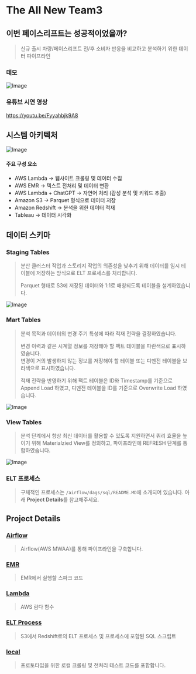 # The All New Team3

## 이번 페이스리프트는 성공적이었을까?

> 신규 출시 차량/페이스리프트 전/후 소비자 반응을 비교하고 분석하기 위한 데이터 파이프라인

### 데모

![Image](https://github.com/user-attachments/assets/1d745d96-ddc8-42d5-bb8f-c42657f07312)

### 유튜브 시연 영상

https://youtu.be/Fyyahbjk9A8

## 시스템 아키텍처

![Image](https://github.com/user-attachments/assets/4e75aec1-37c3-4e8a-8ca8-be085f0cc95d)

#### 주요 구성 요소

- AWS Lambda → 웹사이트 크롤링 및 데이터 수집
- AWS EMR → 텍스트 전처리 및 데이터 변환
- AWS Lambda + ChatGPT → 자연어 처리 (감성 분석 및 키워드 추출)
- Amazon S3 → Parquet 형식으로 데이터 저장
- Amazon Redshift → 분석을 위한 데이터 적재
- Tableau → 데이터 시각화

## 데이터 스키마

### Staging Tables
> 분산 클러스터 작업과 스토리지 작업의 의존성을 낮추기 위해 데이터를 임시 테이블에 저장하는 방식으로 ELT 프로세스를 처리합니다.
>
> Parquet 형태로 S3에 저장된 데이터와 1:1로 매칭되도록 테이블을 설계하였습니다.

![Image](https://github.com/user-attachments/assets/2be1a9ff-7cfa-41ff-89b4-5bc29f571b43)

### Mart Tables
> 분석 목적과 데이터의 변경 주기 특성에 따라 적재 전략을 결정하였습니다.
>
> 변경 이력과 같은 시계열 정보를 저장해야 할 팩트 테이블을 파란색으로 표시하였습니다. <br>
> 변경이 거의 발생하지 않는 정보를 저장해야 할 테이블 또는 디멘전 테이블을 보라색으로 표시하였습니다. <br>
>
> 적재 전략을 반영하기 위해 팩트 테이블은 ID와 Timestamp를 기준으로 Append Load 하였고, 디멘전 테이블을 ID를 기준으로 Overwrite Load 하였습니다.

![Image](https://github.com/user-attachments/assets/931cb15d-410d-4d7a-9a74-52df3d123f38)

### View Tables
> 분석 단계에서 항상 최신 데이터를 활용할 수 있도록 지원하면서 쿼리 효율을 높이기 위해 Materialzied View를 정의하고, 파이프라인에 REFRESH 단계를 통합하였습니다.

![Image](https://github.com/user-attachments/assets/b261d562-ac80-43f2-a68e-9babb6e406be)

### ELT 프로세스
> 구체적인 프로세스는 `/airflow/dags/sql/README.MD`에 소개되어 있습니다. 아래 **Project Details**를 참고해주세요.

## Project Details

### [Airflow](./airflow/README.md)
> Airflow(AWS MWAA)를 통해 파이프라인을 구축합니다.

### [EMR](./emr/README.md)
> EMR에서 실행할 스파크 코드

### [Lambda](./lambda_functions/README.md)
> AWS 람다 함수

### [ELT Process](./airflow/dags/sql/README.md)
> S3에서 Redshift로의 ELT 프로세스 및 프로세스에 포함된 SQL 스크립트

### [local](./local/)
> 프로토타입을 위한 로컬 크롤링 및 전처리 테스트 코드를 포함합니다.
